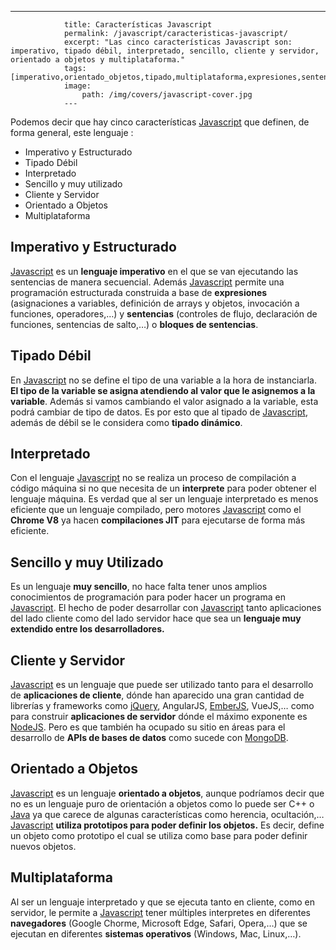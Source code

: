 ---
				title: Características Javascript
				permalink: /javascript/caracteristicas-javascript/
				excerpt: "Las cinco características Javascript son: imperativo, tipado débil, interpretado, sencillo, cliente y servidor, orientado a objetos y multiplataforma."
				tags: [imperativo,orientado_objetos,tipado,multiplataforma,expresiones,sentencias]
				image:
  					path: /img/covers/javascript-cover.jpg
				---
			
Podemos decir que hay cinco características [Javascript](https://www.manualweb.net/javascript/) que definen, de forma general, este lenguaje :

- Imperativo y Estructurado
- Tipado Débil
- Interpretado
- Sencillo y muy utilizado
- Cliente y Servidor
- Orientado a Objetos
- Multiplataforma

## Imperativo y Estructurado


[Javascript](https://www.manualweb.net/javascript/) es un **lenguaje imperativo** en el que se van ejecutando las sentencias de manera secuencial. Además [Javascript](https://www.manualweb.net/javascript/) permite una programación estructurada construida a base de **expresiones** (asignaciones a variables, definición de arrays y objetos, invocación a funciones, operadores,…) y **sentencias** (controles de flujo, declaración de funciones, sentencias de salto,…) o **bloques de sentencias**.


## Tipado Débil


En [Javascript](https://www.manualweb.net/javascript/) no se define el tipo de una variable a la hora de instanciarla. **El tipo de la variable se asigna atendiendo al valor que le asignemos a la variable**. Además si vamos cambiando el valor asignado a la variable, esta podrá cambiar de tipo de datos. Es por esto que al tipado de [Javascript](https://www.manualweb.net/javascript/), además de débil se le considera como **tipado dinámico**.


## Interpretado


Con el lenguaje [Javascript](https://www.manualweb.net/javascript/) no se realiza un proceso de compilación a código máquina si no que necesita de un **interprete** para poder obtener el lenguaje máquina. Es verdad que al ser un lenguaje interpretado es menos eficiente que un lenguaje compilado, pero motores [Javascript](https://www.manualweb.net/javascript/) como el **Chrome V8** ya hacen **compilaciones JIT** para ejecutarse de forma más eficiente.


## Sencillo y muy Utilizado


Es un lenguaje **muy sencillo**, no hace falta tener unos amplios conocimientos de programación para poder hacer un programa en [Javascript](https://www.manualweb.net/javascript/). El hecho de poder desarrollar con [Javascript](https://www.manualweb.net/javascript/) tanto aplicaciones del lado cliente como del lado servidor hace que sea un **lenguaje muy extendido entre los desarrolladores.**


## Cliente y Servidor


[Javascript](https://www.manualweb.net/javascript/) es un lenguaje que puede ser utilizado tanto para el desarrollo de **aplicaciones de cliente**, dónde han aparecido una gran cantidad de librerías y frameworks como [jQuery](https://lineadecodigo.com/jQuery/), AngularJS, [EmberJS](https://manualweb.net/img/logos/emberjs.png), VueJS,… como para construir **aplicaciones de servidor** dónde el máximo exponente es [NodeJS](https://lineadecodigo.com/nodejs/). Pero es que también ha ocupado su sitio en áreas para el desarrollo de **APIs de bases de datos** como sucede con [MongoDB](https://manualweb.net/mongodb/).


## Orientado a Objetos


[Javascript](https://www.manualweb.net/javascript/) es un lenguaje **orientado a objetos**, aunque podríamos decir que no es un lenguaje puro de orientación a objetos como lo puede ser C++ o [Java](https://www.manualweb.net/java/) ya que carece de algunas características como herencia, ocultación,… [Javascript](https://www.manualweb.net/javascript/) **utiliza prototipos para poder definir los objetos.** Es decir, define un objeto como prototipo el cual se utiliza como base para poder definir nuevos objetos.


## Multiplataforma


Al ser un lenguaje interpretado y que se ejecuta tanto en cliente, como en servidor, le permite a [Javascript](https://www.manualweb.net/javascript/) tener múltiples interpretes en diferentes **navegadores** (Google Chorme, Microsoft Edge, Safari, Opera,…) que se ejecutan en diferentes **sistemas operativos** (Windows, Mac, Linux,…).

